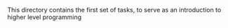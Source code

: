 This directory contains the first set of tasks, to serve as an introduction to higher level programming

